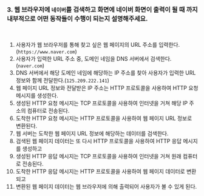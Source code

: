 ### 3. 웹 브라우저에 `네이버`를 검색하고 화면에 네이버 화면이 출력이 될 때 까지 내부적으로 어떤 동작들이 수행이 되는지 설명해주세요.

</br>

1. 사용자가 웹 브라우저를 통해 찾고 싶은 웹 페이지의 URL 주소를 입력한다.(`https://www.naver.com`)
2. 사용자가 입력한 URL 주소 중, 도메인 네임을 DNS 서버에서 검색한다.(`naver.com`)
3. DNS 서버에서 해당 도메인 네임에 해당하는 IP 주소를 찾아 사용자가 입력한 URL 정보와 함께 전달한다.(`125.209.222.141`)
4. 웹 페이지 URL 정보와 전달받은 IP 주소는 HTTP 프로토콜을 사용하여 HTTP 요청 메시지를 생성한다. 
5. 생성된 HTTP 요청 메시지는 TCP 프로토콜을 사용하여 인터넷을 거쳐 해당 IP 주소의 컴퓨터로 전송된다.
6. 도착한 HTTP 요청 메시지는 HTTP 프로토콜을 사용하여 웹 페이지 URL 정보로 변환된다.
7. 웹 서버는 도착한 웹 페이지 URL 정보에 해당하는 데이터를 검색한다.
8. 검색된 웹 페이지 데이터는 또 다시 HTTP 프로토콜을 사용하여 HTTP 응답 메시지를 생성하고
9. 생성된 HTTP 응답 메시지는 TCP 프로토콜을 사용하여 인터넷을 거쳐 원래 컴퓨터로 전송된다.
10. 도착한 HTTP 응답 메시지는 HTTP 프로토콜을 사용하여 웹 페이지 데이터로 변환되고
11. 변환된 웹 페이지 데이터는 웹 브라우저에 의해 출력되어 사용자가 볼 수 있게 된다.
